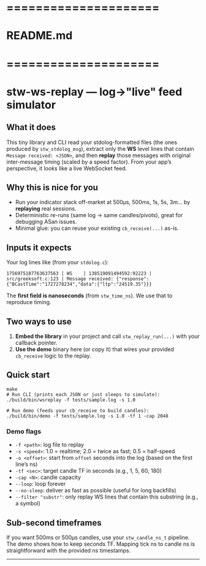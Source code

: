 # =====================
# README.md
# =====================
# stw-ws-replay — log→"live" feed simulator

## What it does
This tiny library and CLI read your stdolog-formatted files (the ones produced by `stw_stdolog_msg`),
extract only the **WS** level lines that contain `Message received: <JSON>`, and then **replay** those
messages with original inter-message timing (scaled by a speed factor). From your app’s perspective,
it looks like a live WebSocket feed.

## Why this is nice for you
- Run your indicator stack off-market at 500µs, 500ms, 1s, 5s, 3m… by **replaying** real sessions.
- Deterministic re-runs (same log → same candles/pivots), great for debugging ASan issues.
- Minimal glue: you can reuse your existing `cb_receive(...)` as-is.

## Inputs it expects
Your log lines like (from your `stdolog.c`):
```
1756975187763637563 | WS    | 138519091494592:92223 | src/greeksoft.c:123 | Message received: {"response":{"BCastTime":"1727278234","data":{"ltp":"24519.35"}}}
```
The **first field is nanoseconds** (from `stw_time_ns`). We use that to reproduce timing.

## Two ways to use
1) **Embed the library** in your project and call `stw_replay_run(...)` with your callback pointer.
2) **Use the demo** binary here (or copy it) that wires your provided `cb_receive` logic to the replay.

## Quick start
```
make
# Run CLI (prints each JSON or just sleeps to simulate):
./build/bin/wsreplay -f tests/sample.log -s 1.0

# Run demo (feeds your cb_receive to build candles):
./build/bin/demo -f tests/sample.log -s 1.0 -tf 1 -cap 2048
```

### Demo flags
- `-f <path>`: log file to replay
- `-s <speed>`: 1.0 = realtime; 2.0 = twice as fast; 0.5 = half-speed
- `-o <offset>`: start from `offset` seconds into the log (based on the first line’s ns)
- `-tf <sec>`: target candle TF in seconds (e.g., 1, 5, 60, 180)
- `-cap <N>`: candle capacity
- `--loop`: loop forever
- `--no-sleep`: deliver as fast as possible (useful for long backfills)
- `--filter "substr"`: only replay WS lines that contain this substring (e.g., a symbol)

## Sub-second timeframes
If you want 500ms or 500µs candles, use your `stw_candle_ns_t` pipeline. The demo shows how to
keep seconds TF. Mapping tick ns to candle ns is straightforward with the provided ns timestamps.

---
